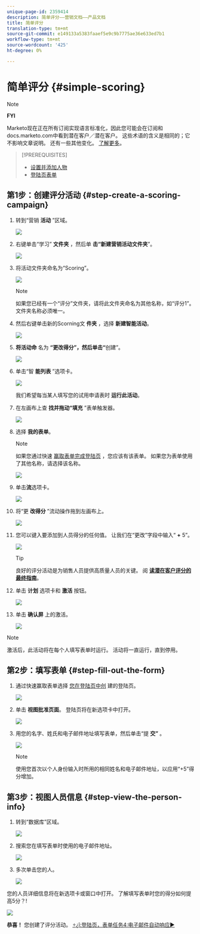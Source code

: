 ```yaml
---
unique-page-id: 2359414
description: 简单评分——营销文档——产品文档
title: 简单评分
translation-type: tm+mt
source-git-commit: e149133a5383faaef5e9c9b7775ae36e633ed7b1
workflow-type: tm+mt
source-wordcount: '425'
ht-degree: 0%

---
```



# 简单评分 {#simple-scoring}

>[!NOTE]
>
>**FYI**
>
>Marketo现在正在所有订阅实现语言标准化，因此您可能会在订阅和docs.marketo.com中看到潜在客户／潜在客户。 这些术语的含义是相同的；它不影响文章说明。 还有一些其他变化。 [了解更多](http://docs.marketo.com/display/DOCS/Updates+to+Marketo+Terminology)。

>[!PREREQUISITES]
>
>* [设置并添加人物](get-set-up-and-add-a-person.md)
>* [登陆页表单](landing-page-with-a-form.md)

>



## 第1步：创建评分活动 {#step-create-a-scoring-campaign}

1. 转到“营销 **活动** ”区域。

   ![](assets/ma-1.png)

1. 右键单击“学习” **文件夹** ，然后单 **击“新建营销活动文件夹**”。

   ![](assets/two-2.png)

1. 将活动文件夹命名为“Scoring”。

   ![](assets/three-1.png)

   >[!NOTE]
   >
   >如果您已经有一个“评分”文件夹，请将此文件夹命名为其他名称，如“评分1”。 文件夹名称必须唯一。

1. 然后右键单击新的Scorning文 **件夹** ，选择 **新建智能活动**。

   ![](assets/four.png)

1. **将活动命** 名为 **“更改得分”，然后单击“**&#x200B;创建”。

   ![](assets/five-1.png)

1. 单击“智 **能列表** ”选项卡。

   ![](assets/six-1.png)

   我们希望每当某人填写您的试用申请表时 **运行此活动**。

1. 在左画布上查 **找并拖动“填充** ”表单触发器。

   ![](assets/image2014-9-24-11-3a43-3a35.png)

1. 选择 **我的表单**。

   >[!NOTE]
   >
   >如果您通过快速 [赢取表单完成登陆页](landing-page-with-a-form.md) ，您应该有该表单。 如果您为表单使用了其他名称，请选择该名称。

   ![](assets/image2014-9-24-11-3a44-3a16.png)

1. 单击**流**选项卡。

   ![](assets/image2014-9-24-11-3a44-3a33.png)

1. 将“更 **改得分** ”流动操作拖到左画布上。

   ![](assets/image2014-9-24-11-3a44-3a45.png)

1. 您可以键入要添加到人员得分的任何值。 让我们在“更改”字段中输入“ **+** 5”。

   ![](assets/eleven-1.png)

   >[!TIP]
   >
   >良好的评分活动是为销售人员提供高质量人员的关键。 阅 [**读潜在客户评分的最终指南**](http://www.marketo.com/definitive-guides/lead-scoring/)。

1. 单击 **计划** 选项卡和 **激活** 按钮。

   ![](assets/twelve-1.png)

1. 单击 **确认屏** 上的激活。

   ![](assets/thirteen-1.png)

>[!NOTE]
>
>激活后，此活动将在每个人填写表单时运行。 活动将一直运行，直到停用。

## 第2步：填写表单 {#step-fill-out-the-form}

1. 通过快速赢取表单选择 [您在登陆页中创](landing-page-with-a-form.md) 建的登陆页。

   ![](assets/fourteen-1.png)

1. 单击 **视图批准页面**。 登陆页将在新选项卡中打开。

   ![](assets/image2014-9-24-11-3a47-3a51.png)

1. 用您的名字、姓氏和电子邮件地址填写表单，然后单击“提 **交”** 。

   ![](assets/image2014-9-24-11-3a47-3a59.png)

   >[!NOTE]
   >
   >使用您首次以个人身份输入时所用的相同姓名和电子邮件地址，以应用“+5”得分增加。

## 第3步：视图人员信息 {#step-view-the-person-info}

1. 转到“数据库”区域。

   ![](assets/db-2.png)

1. 搜索您在填写表单时使用的电子邮件地址。

   ![](assets/eighteen.png)

1. 多次单击您的人。

   ![](assets/nineteen.png)

您的人员详细信息将在新选项卡或窗口中打开。 了解填写表单时您的得分如何提高5分？!

![](assets/twenty.png)

**恭喜！** 您创建了评分活动。
[÷¿î:登陆页，表](landing-page-with-a-form.md)[单任务4:电子邮件自动响应►](email-auto-response.md)